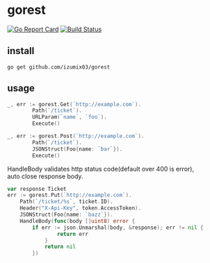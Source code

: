 # gorest
[![Go Report Card](https://goreportcard.com/badge/github.com/izumix03/gorest)](https://goreportcard.com/report/github.com/izumix03/gorest)
[![Build Status](https://travis-ci.org/izumix03/gorest.svg?branch=master)](https://travis-ci.org/izumix03/gorest)

## install 
```$xslt
go get github.com/izumix03/gorest
```

## usage
```go
_, err := gorest.Get(`http://example.com`).
		Path(`/ticket`).
		URLParam(`name`, `foo`).
		Execute()
```


```go
_, err := gorest.Post(`http://example.com`).
		Path(`/ticket`).
		JSONStruct(Foo{name: `bar`}).
		Execute()
```

HandleBody validates http status code(default over 400 is error),  
auto close response body.

```go
var response Ticket
err := gorest.Put(`http://example.com`).
	Path(`/ticket/%s`, ticket.ID).
	Header("X-Api-Key", token.AccessToken).
	JSONStruct(Foo{name: `bazz`}).
	HandleBody(func(body []uint8) error {
	    if err := json.Unmarshal(body, &response); err != nil {
                return err
            }
            return nil
        })
```
